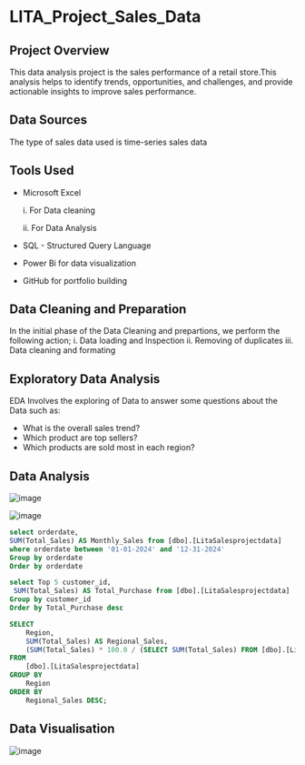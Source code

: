 # LITA_Project_Sales_Data
## Project Overview
This data analysis project is the sales performance of a retail store.This analysis helps to identify trends, opportunities, and challenges, and provide actionable insights to improve sales performance.

## Data Sources
The type of sales data used is time-series sales data

## Tools Used

- Microsoft Excel

  i.  For Data cleaning

  ii. For Data Analysis

- SQL - Structured Query Language  
- Power Bi for data visualization  
- GitHub for portfolio building

## Data Cleaning and Preparation

In the initial phase of the Data Cleaning and prepartions, we perform the following action;
i. Data loading and Inspection
ii. Removing of duplicates
iii. Data cleaning and formating

## Exploratory Data Analysis

EDA Involves the exploring of Data to answer some questions about the Data such as:
- What is the overall sales trend?
- Which product are top sellers?
- Which products are sold most in each region?

## Data Analysis

![image](https://github.com/user-attachments/assets/41485a18-3406-40e9-abe4-492d4b205dea)

![image](https://github.com/user-attachments/assets/232d986a-7b3c-46da-a2c3-53de720e4c4b)

``` SQL
select orderdate,
SUM(Total_Sales) AS Monthly_Sales from [dbo].[LitaSalesprojectdata]
where orderdate between '01-01-2024' and '12-31-2024'
Group by orderdate
Order by orderdate
```
```SQL
select Top 5 customer_id,
 SUM(Total_Sales) AS Total_Purchase from [dbo].[LitaSalesprojectdata]
Group by customer_id
Order by Total_Purchase desc
```
```SQL
SELECT 
    Region, 
    SUM(Total_Sales) AS Regional_Sales,
    (SUM(Total_Sales) * 100.0 / (SELECT SUM(Total_Sales) FROM [dbo].[LitaSalesprojectdata])) AS Sales_Percentage 
FROM 
    [dbo].[LitaSalesprojectdata]
GROUP BY 
    Region
ORDER BY 
    Regional_Sales DESC;
```
## Data Visualisation

![image](https://github.com/user-attachments/assets/535a2646-65c6-4f06-a2d1-e7a3d9431d88)




